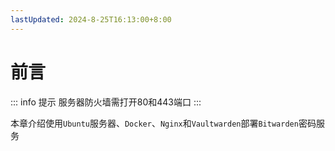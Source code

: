 ```yaml
---
lastUpdated: 2024-8-25T16:13:00+8:00
---
```


# 前言

::: info 提示
服务器防火墙需打开80和443端口
:::

本章介绍使用```Ubuntu```服务器、```Docker```、```Nginx```和```Vaultwarden```部署```Bitwarden```密码服务